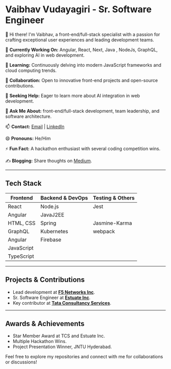 # Vaibhav Vudayagiri - Sr. Software Engineer

👋 Hi there! I'm Vaibhav, a front-end/full-stack specialist with a passion for crafting exceptional user experiences and leading development teams.

🔭 **Currently Working On:** Angular,  React, Next,  Java , NodeJs, GraphQL, and exploring AI in web development.

🌱 **Learning:** Continuously delving into modern JavaScript frameworks and cloud computing trends.

👯 **Collaboration:** Open to innovative front-end projects and open-source contributions.

🤔 **Seeking Help:** Eager to learn more about AI integration in web development.

💬 **Ask Me About:** front-end/full-stack development, team leadership, and software architecture.

📫 **Contact:** [Email](mailto:vaibhav.vudayagiri@gmail.com) | [LinkedIn](https://www.linkedin.com/in/vaibhavvudayagiri/)

😄 **Pronouns:** He/Him

⚡ **Fun Fact:** A hackathon enthusiast with several coding competition wins.

✍️ **Blogging:** Share thoughts on [Medium](https://medium.com/@vaibhav.vudayagiri).

---

## Tech Stack

| Frontend      | Backend & DevOps | Testing & Others   |
|---------------|------------------|--------------------|
| React         | Node.js          | Jest               |
| Angular       | JavaJ2EE         |
| HTML, CSS     | Spring           | Jasmine-Karma
| GraphQL       | Kubernetes       | webpack            |
| Angular       | Firebase         |                    |
| JavaScript    |                  |                    |
| TypeScript    |                  |                    |

---

## Projects & Contributions

- Lead development at **[F5 Networks Inc](https://f5.com/)**.
- Sr. Software Engineer at **[Estuate Inc](https://www.estuate.com/)**.
- Key contributor at **[Tata Consultancy Services](https://www.tcs.com/)**.

---

## Awards & Achievements

- Star Member Award at TCS and Estuate Inc.
- Multiple Hackathon Wins.
- Project Presentation Winner, JNTU Hyderabad.

Feel free to explore my repositories and connect with me for collaborations or discussions!
